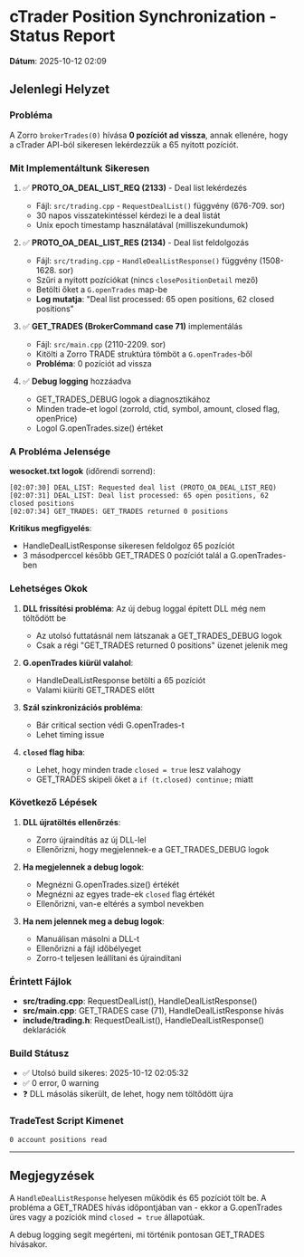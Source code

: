 # cTrader Position Synchronization - Status Report
**Dátum**: 2025-10-12 02:09

## Jelenlegi Helyzet

### Probléma
A Zorro `brokerTrades(0)` hívása **0 pozíciót ad vissza**, annak ellenére, hogy a cTrader API-ból sikeresen lekérdezzük a 65 nyitott pozíciót.

### Mit Implementáltunk Sikeresen

1. ✅ **PROTO_OA_DEAL_LIST_REQ (2133)** - Deal list lekérdezés
   - Fájl: `src/trading.cpp` - `RequestDealList()` függvény (676-709. sor)
   - 30 napos visszatekintéssel kérdezi le a deal listát
   - Unix epoch timestamp használatával (milliszekundumok)

2. ✅ **PROTO_OA_DEAL_LIST_RES (2134)** - Deal list feldolgozás
   - Fájl: `src/trading.cpp` - `HandleDealListResponse()` függvény (1508-1628. sor)
   - Szűri a nyitott pozíciókat (nincs `closePositionDetail` mező)
   - Betölti őket a `G.openTrades` map-be
   - **Log mutatja**: "Deal list processed: 65 open positions, 62 closed positions"

3. ✅ **GET_TRADES (BrokerCommand case 71)** implementálás
   - Fájl: `src/main.cpp` (2110-2209. sor)
   - Kitölti a Zorro TRADE struktúra tömböt a `G.openTrades`-ből
   - **Probléma**: 0 pozíciót ad vissza

4. ✅ **Debug logging** hozzáadva
   - GET_TRADES_DEBUG logok a diagnosztikához
   - Minden trade-et logol (zorroId, ctid, symbol, amount, closed flag, openPrice)
   - Logol G.openTrades.size() értéket

### A Probléma Jelensége

**wesocket.txt logok** (időrendi sorrend):
```
[02:07:30] DEAL_LIST: Requested deal list (PROTO_OA_DEAL_LIST_REQ)
[02:07:31] DEAL_LIST: Deal list processed: 65 open positions, 62 closed positions
[02:07:34] GET_TRADES: GET_TRADES returned 0 positions
```

**Kritikus megfigyelés**:
- HandleDealListResponse sikeresen feldolgoz 65 pozíciót
- 3 másodperccel később GET_TRADES 0 pozíciót talál a G.openTrades-ben

### Lehetséges Okok

1. **DLL frissítési probléma**: Az új debug loggal épített DLL még nem töltődött be
   - Az utolsó futtatásnál nem látszanak a GET_TRADES_DEBUG logok
   - Csak a régi "GET_TRADES returned 0 positions" üzenet jelenik meg

2. **G.openTrades kiürül valahol**:
   - HandleDealListResponse betölti a 65 pozíciót
   - Valami kiüríti GET_TRADES előtt

3. **Szál szinkronizációs probléma**:
   - Bár critical section védi G.openTrades-t
   - Lehet timing issue

4. **`closed` flag hiba**:
   - Lehet, hogy minden trade `closed = true` lesz valahogy
   - GET_TRADES skipeli őket a `if (t.closed) continue;` miatt

### Következő Lépések

1. **DLL újratöltés ellenőrzés**:
   - Zorro újraindítás az új DLL-lel
   - Ellenőrizni, hogy megjelennek-e a GET_TRADES_DEBUG logok

2. **Ha megjelennek a debug logok**:
   - Megnézni G.openTrades.size() értékét
   - Megnézni az egyes trade-ek `closed` flag értékét
   - Ellenőrizni, van-e eltérés a symbol nevekben

3. **Ha nem jelennek meg a debug logok**:
   - Manuálisan másolni a DLL-t
   - Ellenőrizni a fájl időbélyeget
   - Zorro-t teljesen leállítani és újraindítani

### Érintett Fájlok

- **src/trading.cpp**: RequestDealList(), HandleDealListResponse()
- **src/main.cpp**: GET_TRADES case (71), HandleDealListResponse hívás
- **include/trading.h**: RequestDealList(), HandleDealListResponse() deklarációk

### Build Státusz

- ✅ Utolsó build sikeres: 2025-10-12 02:05:32
- ✅ 0 error, 0 warning
- ❓ DLL másolás sikerült, de lehet, hogy nem töltődött újra

### TradeTest Script Kimenet

```
0 account positions read
```

---

## Megjegyzések

A `HandleDealListResponse` helyesen működik és 65 pozíciót tölt be. A probléma a GET_TRADES hívás időpontjában van - ekkor a G.openTrades üres vagy a pozíciók mind `closed = true` állapotúak.

A debug logging segít megérteni, mi történik pontosan GET_TRADES hívásakor.
